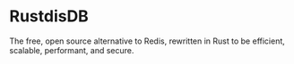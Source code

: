 # RustdisDB
The free, open source alternative to Redis, rewritten in Rust to be efficient, scalable, performant, and secure.
